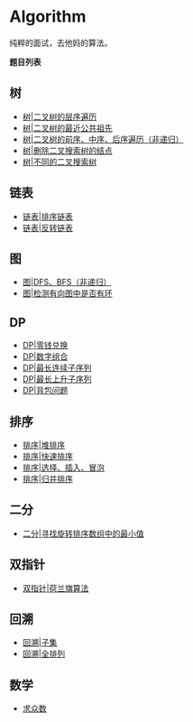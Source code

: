 ﻿# Algorithm

纯粹的面试，去他妈的算法。

**题目列表**

## 树
- [树|二叉树的层序遍历](./tree/layer_traverse.md)
- [树|二叉树的最近公共祖先](./tree/most_recent_common_ancestor.md)
- [树|二叉树的前序、中序、后序遍历（非递归）](./tree/traverse.md)
- [树|删除二叉搜索树的结点](./tree/delete_binary_search_trees_node.md)
- [树|不同的二叉搜索树](./tree/different_binary_search_trees.md)

## 链表 
- [链表|排序链表](./list/sort.md)
- [链表|反转链表](./list/reverse.md)

## 图
- [图|DFS、BFS（非递归）](./chart/dfs_bfs.md)
- [图|检测有向图中是否有环](./chart/ring.md)

## DP
- [DP|零钱兑换](./dp/coins_change.md)
- [DP|数字组合](./dp/num_list.md)
- [DP|最长连续子序列](./dp/longest_continuous_list.md)
- [DP|最长上升子序列](./dp/longest_up_list.md)
- [DP|背包问题](./dp/backpack.md)

## 排序
- [排序|堆排序](./sort/deap.md)
- [排序|快速排序](./sort/quick.md)
- [排序|选择、插入、冒泡](./sort/simple.md)
- [排序|归并排序](./sort/merge.md)

## 二分
- [二分|寻找旋转排序数组中的最小值](./dichotomous/rotate_array.md)

## 双指针
- [双指针|荷兰旗算法](./doublePoint/dutch_flag.md)

## 回溯
- [回溯|子集](./backtrack/subset.md)
- [回溯|全排列](./backtrack/permute.md)

## 数学
- [求众数](./math/most_num.md)

